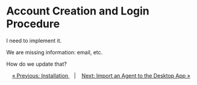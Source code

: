 # Account Creation and Login Procedure

I need to implement it.


We are missing information:
email, etc.

How do we update that?



<p align="center">
  <a href="installation.md">&laquo; Previous: Installation </a> &nbsp;&nbsp;&nbsp;|&nbsp;&nbsp;&nbsp; <a href="features/import_agent.md">Next: Import an Agent to the Desktop App &raquo;</a>
</p>



